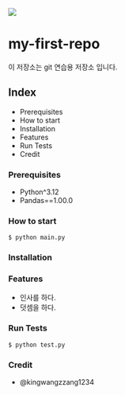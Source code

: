 ![](./src/UNICEF_logo.png)

# my-first-repo

이 저장소는 git 연습용 저장소 입니다.

## Index

- Prerequisites
- How to start
- Installation
- Features
- Run Tests
- Credit

### Prerequisites

- Python^3.12
- Pandas==1.00.0

### How to start

```shell
$ python main.py
```

### Installation

### Features

- 인사를 하다.
- 덧셈을 하다.

### Run Tests

```shell
$ python test.py
```

### Credit

- @kingwangzzang1234

